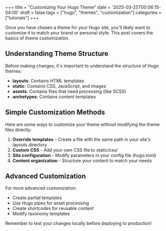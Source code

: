 +++
title = "Customizing Your Hugo Theme"
date = '2025-03-25T00:06:15-04:00'
draft = false
tags = ["hugo", "themes", "customization"]
categories = ["tutorials"]
+++

Once you have chosen a theme for your Hugo site, you'll likely want to customize it to match your brand or personal style. This post covers the basics of theme customization.

## Understanding Theme Structure

Before making changes, it's important to understand the structure of Hugo themes:

- **layouts**: Contains HTML templates
- **static**: Contains CSS, JavaScript, and images
- **assets**: Contains files that need processing (like SCSS)
- **archetypes**: Contains content templates

## Simple Customization Methods

Here are some ways to customize your theme without modifying the theme files directly:

1. **Override templates** - Create a file with the same path in your site's layouts directory
2. **Custom CSS** - Add your own CSS file to static/css/
3. **Site configuration** - Modify parameters in your config file (hugo.toml)
4. **Content organization** - Structure your content to match your needs

## Advanced Customization

For more advanced customization:

- Create partial templates
- Use Hugo pipes for asset processing
- Create shortcodes for reusable content
- Modify taxonomy templates

Remember to test your changes locally before deploying to production!
